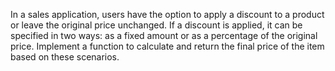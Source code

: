 In a sales application, users have the option to apply a discount to a product or leave the original price unchanged. If a discount is applied, it can be specified in two ways: as a fixed amount or as a percentage of the original price. Implement a function to calculate and return the final price of the item based on these scenarios.